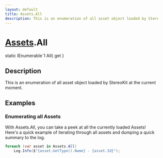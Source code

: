 ```yaml
---
layout: default
title: Assets.All
description: This is an enumeration of all asset object loaded by StereoKit at the current moment.
---
```

# [Assets]({{site.url}}/Pages/StereoKit/Assets.html).All

<div class='signature' markdown='1'>
static IEnumerable`1 All{ get }
</div>

## Description
This is an enumeration of all asset object loaded by
StereoKit at the current moment.


## Examples

### Enumerating all Assets
With Assets.All, you can take a peek at all the currently loaded
Assets! Here's a quick example of iterating through all assets and
dumping a quick summary to the log.
```csharp
foreach (var asset in Assets.All)
	Log.Info($"{asset.GetType().Name} - {asset.Id}");
```

